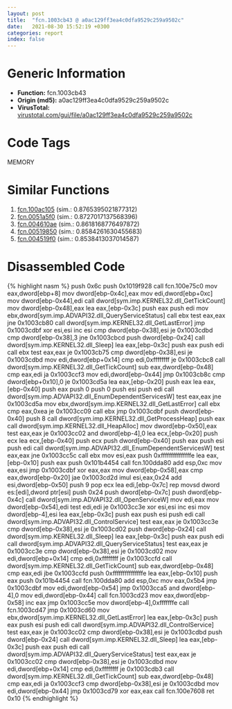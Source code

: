```yaml
---
layout: post
title:  "fcn.1003cb43 @ a0ac129ff3ea4c0dfa9529c259a9502c"
date:   2021-08-30 15:52:19 +0300
categories: report
index: false
---
```


# Generic Information
- **Function:** fcn.1003cb43
- **Origin (md5):** a0ac129ff3ea4c0dfa9529c259a9502c
- **VirusTotal:** [virustotal.com/gui/file/a0ac129ff3ea4c0dfa9529c259a9502c][virustotal_ref]

# Code Tags
<span class="tag" id="MEMORY">MEMORY</span>


# Similar Functions

1. [fcn.100ac105][similar_1_ref] (sim.: 0.8765395021877312)
2. [fcn.0051a5f0][similar_2_ref] (sim.: 0.8727017137568396)
3. [fcn.004610ae][similar_3_ref] (sim.: 0.8618168776497872)
4. [fcn.00519850][similar_4_ref] (sim.: 0.8584261630455683)
5. [fcn.004519f0][similar_5_ref] (sim.: 0.8538413037014587)


# Disassembled Code

{% highlight nasm %}
push 0x6c
push 0x1019f928
call fcn.100e75c0
mov eax,dword[ebp+8]
mov dword[ebp-0x4c],eax
mov edi,dword[ebp+0xc]
mov dword[ebp-0x44],edi
call dword[sym.imp.KERNEL32.dll_GetTickCount]
mov dword[ebp-0x48],eax
lea eax,[ebp-0x3c]
push eax
push edi
mov ebx,dword[sym.imp.ADVAPI32.dll_QueryServiceStatus]
call ebx
test eax,eax
jne 0x1003cb80
call dword[sym.imp.KERNEL32.dll_GetLastError]
jmp 0x1003cdbf
xor esi,esi
inc esi
cmp dword[ebp-0x38],esi
je 0x1003cdbd
cmp dword[ebp-0x38],3
jne 0x1003cbcd
push dword[ebp-0x24]
call dword[sym.imp.KERNEL32.dll_Sleep]
lea eax,[ebp-0x3c]
push eax
push edi
call ebx
test eax,eax
je 0x1003cb75
cmp dword[ebp-0x38],esi
je 0x1003cdbd
mov edi,dword[ebp+0x14]
cmp edi,0xffffffff
je 0x1003cbc8
call dword[sym.imp.KERNEL32.dll_GetTickCount]
sub eax,dword[ebp-0x48]
cmp eax,edi
ja 0x1003ccf3
mov edi,dword[ebp-0x44]
jmp 0x1003cb8c
cmp dword[ebp+0x10],0
je 0x1003cd5a
lea eax,[ebp-0x20]
push eax
lea eax,[ebp-0x40]
push eax
push 0
push 0
push esi
push edi
call dword[sym.imp.ADVAPI32.dll_EnumDependentServicesW]
test eax,eax
jne 0x1003cd5a
mov ebx,dword[sym.imp.KERNEL32.dll_GetLastError]
call ebx
cmp eax,0xea
je 0x1003cc09
call ebx
jmp 0x1003cdbf
push dword[ebp-0x40]
push 8
call dword[sym.imp.KERNEL32.dll_GetProcessHeap]
push eax
call dword[sym.imp.KERNEL32.dll_HeapAlloc]
mov dword[ebp-0x50],eax
test eax,eax
je 0x1003cc02
and dword[ebp-4],0
lea ecx,[ebp-0x20]
push ecx
lea ecx,[ebp-0x40]
push ecx
push dword[ebp-0x40]
push eax
push esi
push edi
call dword[sym.imp.ADVAPI32.dll_EnumDependentServicesW]
test eax,eax
jne 0x1003cc5c
call ebx
mov esi,eax
push 0xfffffffffffffffe
lea eax,[ebp-0x10]
push eax
push 0x101b4454
call fcn.100dda80
add esp,0xc
mov eax,esi
jmp 0x1003cdbf
xor eax,eax
mov dword[ebp-0x58],eax
cmp eax,dword[ebp-0x20]
jae 0x1003cd2d
imul esi,eax,0x24
add esi,dword[ebp-0x50]
push 9
pop ecx
lea edi,[ebp-0x7c]
rep movsd dword es:[edi],dword ptr[esi]
push 0x24
push dword[ebp-0x7c]
push dword[ebp-0x4c]
call dword[sym.imp.ADVAPI32.dll_OpenServiceW]
mov edi,eax
mov dword[ebp-0x54],edi
test edi,edi
je 0x1003cc3e
xor esi,esi
inc esi
mov dword[ebp-4],esi
lea eax,[ebp-0x3c]
push eax
push esi
push edi
call dword[sym.imp.ADVAPI32.dll_ControlService]
test eax,eax
je 0x1003cc3e
cmp dword[ebp-0x38],esi
je 0x1003cd02
push dword[ebp-0x24]
call dword[sym.imp.KERNEL32.dll_Sleep]
lea eax,[ebp-0x3c]
push eax
push edi
call dword[sym.imp.ADVAPI32.dll_QueryServiceStatus]
test eax,eax
je 0x1003cc3e
cmp dword[ebp-0x38],esi
je 0x1003cd02
mov edi,dword[ebp+0x14]
cmp edi,0xffffffff
je 0x1003ccfd
call dword[sym.imp.KERNEL32.dll_GetTickCount]
sub eax,dword[ebp-0x48]
cmp eax,edi
jbe 0x1003ccfd
push 0xfffffffffffffffe
lea eax,[ebp-0x10]
push eax
push 0x101b4454
call fcn.100dda80
add esp,0xc
mov eax,0x5b4
jmp 0x1003cdbf
mov edi,dword[ebp-0x54]
jmp 0x1003cca5
and dword[ebp-4],0
mov edi,dword[ebp-0x44]
call fcn.1003cd23
mov eax,dword[ebp-0x58]
inc eax
jmp 0x1003cc5e
mov dword[ebp-4],0xfffffffe
call fcn.1003cd47
jmp 0x1003cd60
mov ebx,dword[sym.imp.KERNEL32.dll_GetLastError]
lea eax,[ebp-0x3c]
push eax
push esi
push edi
call dword[sym.imp.ADVAPI32.dll_ControlService]
test eax,eax
je 0x1003cc02
cmp dword[ebp-0x38],esi
je 0x1003cdbd
push dword[ebp-0x24]
call dword[sym.imp.KERNEL32.dll_Sleep]
lea eax,[ebp-0x3c]
push eax
push edi
call dword[sym.imp.ADVAPI32.dll_QueryServiceStatus]
test eax,eax
je 0x1003cc02
cmp dword[ebp-0x38],esi
je 0x1003cdbd
mov edi,dword[ebp+0x14]
cmp edi,0xffffffff
je 0x1003cdb3
call dword[sym.imp.KERNEL32.dll_GetTickCount]
sub eax,dword[ebp-0x48]
cmp eax,edi
ja 0x1003ccf3
cmp dword[ebp-0x38],esi
je 0x1003cdbd
mov edi,dword[ebp-0x44]
jmp 0x1003cd79
xor eax,eax
call fcn.100e7608
ret 0x10
{% endhighlight %}


[similar_1_ref]: /report/fcn.100ac105@a0ac129ff3ea4c0dfa9529c259a9502c
[similar_2_ref]: /report/fcn.0051a5f0@c60344b51fa39a329b92557d24ff7670
[similar_3_ref]: /report/fcn.004610ae@9c2b894b84f59672d8be2e984066f76f
[similar_4_ref]: /report/fcn.00519850@c60344b51fa39a329b92557d24ff7670
[similar_5_ref]: /report/fcn.004519f0@4fe6510221c33bf023f6abed461fc13f
[virustotal_ref]: https://www.virustotal.com/gui/file/a0ac129ff3ea4c0dfa9529c259a9502c